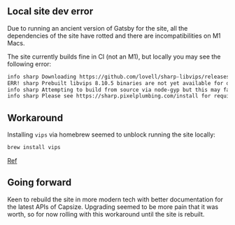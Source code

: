 ## Local site dev error

Due to running an ancient version of Gatsby for the site, all the dependencies of the site have rotted and there are incompatibilities on M1 Macs.

The site currently builds fine in CI (not an M1), but locally you may see the following error:

```bash
info sharp Downloading https://github.com/lovell/sharp-libvips/releases/download/v8.10.5/libvips-8.10.5-darwin-arm64v8.tar.br
ERR! sharp Prebuilt libvips 8.10.5 binaries are not yet available for darwin-arm64v8
info sharp Attempting to build from source via node-gyp but this may fail due to the above error
info sharp Please see https://sharp.pixelplumbing.com/install for required dependencies
```

## Workaround

Installing `vips` via homebrew seemed to unblock running the site locally:

```bash
brew install vips
```

[Ref](https://www.powerlifting.stream/posts/gatsby-m1/)

## Going forward

Keen to rebuild the site in more modern tech with better documentation for the latest APIs of Capsize.
Upgrading seemed to be more pain that it was worth, so for now rolling with this workaround until the site is rebuilt.
